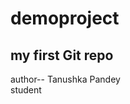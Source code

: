 # demoproject
<h2>my first Git repo</h2>
<div>
   author-- Tanushka Pandey
   <br>
   student
</div>

